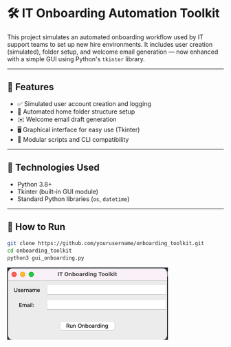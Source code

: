 # 🛠️ IT Onboarding Automation Toolkit

This project simulates an automated onboarding workflow used by IT support teams to set up new hire environments. It includes user creation (simulated), folder setup, and welcome email generation — now enhanced with a simple GUI using Python's `tkinter` library.

---

## 📌 Features

- ✅ Simulated user account creation and logging
- 📁 Automated home folder structure setup
- ✉️ Welcome email draft generation
- 🖥️ Graphical interface for easy use (Tkinter)
- 📄 Modular scripts and CLI compatibility

---

## 🧰 Technologies Used

- Python 3.8+
- Tkinter (built-in GUI module)
- Standard Python libraries (`os`, `datetime`)

---

## 🚀 How to Run

```bash
git clone https://github.com/yourusername/onboarding_toolkit.git
cd onboarding_toolkit
python3 gui_onboarding.py

```

![GUI Screenshot](screenshot.png)
